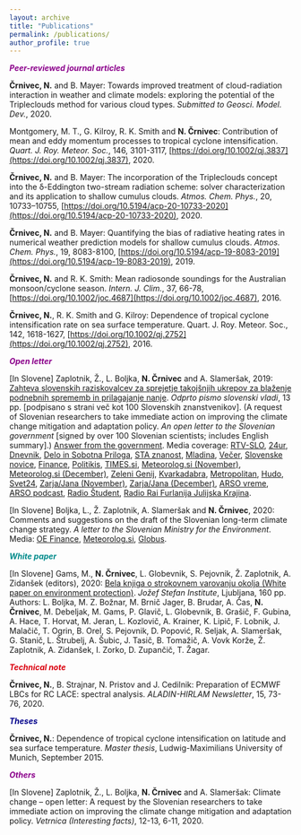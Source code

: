 ```yaml
---
layout: archive
title: "Publications"
permalink: /publications/
author_profile: true
---
```


<font color="DarkMagenta"><b><i>Peer-reviewed journal articles</i></b></font>

**Črnivec, N.** and B. Mayer: Towards improved treatment of cloud-radiation interaction in weather and climate models: exploring the potential of the Tripleclouds method for various cloud types. _Submitted to Geosci. Model. Dev._, 2020. 

Montgomery, M. T., G. Kilroy, R. K. Smith and **N. Črnivec**: Contribution of mean and eddy momentum processes to tropical cyclone intensification. _Quart. J. Roy. Meteor. Soc._, 146, 3101-3117, [https://doi.org/10.1002/qj.3837](https://doi.org/10.1002/qj.3837), 2020.

**Črnivec, N.** and B. Mayer: The incorporation of the Tripleclouds concept into the δ-Eddington two-stream radiation scheme: solver characterization and its application to shallow cumulus clouds. _Atmos. Chem. Phys._, 20, 10733–10755, [https://doi.org/10.5194/acp-20-10733-2020](https://doi.org/10.5194/acp-20-10733-2020), 2020. 

**Črnivec, N.** and B. Mayer: Quantifying the bias of radiative heating rates in numerical weather prediction models for shallow cumulus clouds. _Atmos. Chem. Phys._, 19, 8083-8100, [https://doi.org/10.5194/acp-19-8083-2019](https://doi.org/10.5194/acp-19-8083-2019), 2019. 

**Črnivec, N.** and R. K. Smith: Mean radiosonde soundings for the Australian monsoon/cyclone season. _Intern. J. Clim._, 37, 66-78, [https://doi.org/10.1002/joc.4687](https://doi.org/10.1002/joc.4687), 2016.

**Črnivec, N.**, R. K. Smith and G. Kilroy: Dependence of tropical cyclone intensification rate on sea surface temperature. Quart. J. Roy. Meteor. Soc., 142, 1618-1627, [https://doi.org/10.1002/qj.2752](https://doi.org/10.1002/qj.2752), 2016.

<font color="DarkMagenta"><b><i>Open letter</i></b></font>

[In Slovene] Zaplotnik, Ž., L. Boljka, **N. Črnivec** and A. Slameršak, 2019: [Zahteva slovenskih raziskovalcev za sprejetje takojšnjih ukrepov za blaženje podnebnih sprememb in prilagajanje nanje](https://www.researchgate.net/publication/337167123_Zahteva_slovenskih_raziskovalcev_za_sprejetje_takojsnjih_ukrepov_za_blazenje_podnebnih_sprememb_in_prilagajanje_nanje_Odprto_pismo_slovenski_vladi_13_pp_podpisano_s_strani_vec_kot_100_Slovenskih_znans). <em>Odprto pismo slovenski vladi</em>, 13 pp. [podpisano s strani več kot 100 Slovenskih znanstvenikov]. (A request of Slovenian researchers to take immediate action on improving the climate change mitigation and adaptation policy. <em>An open letter to the Slovenian government</em> [signed by over 100 Slovenian scientists; includes English summary].) <a href="http://ninacrnivec.github.io/files/00206BBAC913191209121909.pdf">Answer from the government</a>. Media coverage:
[RTV-SLO](https://www.rtvslo.si/okolje/novice/znanstveniki-slovenija-ne-kaze-pripravljenosti-da-bi-se-na-podnebne-spremembe-odlocno-odzvala/504612?fbclid=IwAR2Px1cLtDykMJxNszkG6MI1QDOM2LneGWqK70LchAvEST9RBr_VWVjM-7Y),
[24ur](https://www.24ur.com/novice/slovenija/razocarani-slovenski-znanstveniki-politiki-se-ne-zavedajo-resnosti-problema.html),
[Dnevnik](https://www.dnevnik.si/1042913601/slovenija/slovenski-raziskovalci-pozivajo-k-odlocnemu-ukrepanju-za-blazenje-podnebnih-sprememb),
[Delo in Sobotna Priloga](https://www.delo.si/novice/okolje/slovenski-raziskovalci-pozivajo-politiko-sprejmite-bolj-ambiciozen-podnebni-nacrt-247970.html),
[STA znanost](http://znanost.sta.si/2696264/slovenski-raziskovalci-pozivajo-k-odlocnemu-ukrepanju-za-blazenje-podnebnih-sprememb),
[Mladina](https://www.mladina.si/194097/slovenski-znanstveniki-o-podnebnih-spremembah-nasa-moralna-in-eticna-dolznost-je-pozvati-k-ukr/),
[Večer](https://www.vecer.com/znanstveniki-pozivajo-vlado-drzavni-zbor-in-drzavni-svet-ukrepajte-10089051),
[Slovenske novice](https://www.slovenskenovice.si/novice/slovenija/clanek/groznje-pahorju-in-sarcu-pred-slovenijo-katastrofalne-spremembe-247919),
[Finance](https://oe.finance.si/8954794),
[Politikis](http://www.politikis.si/2019/11/slovenski-raziskovalci-pozivajo-k-odlocnemu-ukrepanju-za-blazenje-podnebnih-sprememb/),
[TIMES.si](http://www.times.si/slovenija/slovenski-raziskovalci-vlada-naj-vkljuci-podnebno-problematiko-v-obvezen-solski-program--8eab3057b4f399f34eedc14a0423913804034be6.html),
[Meteorolog.si (November)](http://meteorolog.si/index.php/2019/11/11/podnebne-spremembe-odprto-pismo/),
[Meteorolog.si (December)](http://meteorolog.si/index.php/2019/12/13/odzivi-na-zahtevo-slovenskih-raziskovalcev-za-sprejetje-takojsnjih-ukrepov-za-blazenje-podnebnih-sprememb-in-prilagajanje-nanje/),
[Zeleni Genij](https://zelenigenij.24ur.com/odprto-pismo-podnebne-spremembe-ogrozajo-zivljenja-vec-kot-milijarde-ljudi.html),
[Kvarkadabra](https://www.scribd.com/document/434444707/Zahteva-slovenskih-znanstvenikov-za-sprejetje-takoj%C5%A1njih-ukrepov-za-bla%C5%BEenje-podnebnih-sprememb-in-prilagajanje-nanje?fbclid=IwAR07Noqc0WUfEeGxoe44hf0LuPNbSMlc3NKxCK9OCj7hNXaymeyW7ozgUGg),
[Metropolitan](https://www.metropolitan.si/aktualno/120-slovenskih-strokovnjakov-za-odlocno-ukrepanje-pri-blazenju-podnebnih-sprememb/),
[Hudo](https://hudo.com/si/2019/11/11/zaskrbljeni-slovenski-raziskovalci-drzavo-pozivajo-k-sprejetju-takojsnjih-ukrepov-za-blazenje-podnebnih-sprememb-prilagajanju-nanje/),
[Svet24](https://novice.svet24.si/clanek/novice/svet/5df8e1f62d92a/slovenija-ne-kaze-pripravljenosti-da-bi-se-na-groznjo-podnebnih-sprememb-odzvala-z-odlocnimi-ukrepi),
[Zarja/Jana (November)](https://revijazarja.si/clanek/ljudje/5dd2bb059e1b5/smo-pozabili-ljudje-umirajo),
[Zarja/Jana (December)](https://revijazarja.si/clanek/zgodbe/5dee3441f3ac2/smo-v-usodnem-casu-za-clovestvo),
[ARSO vreme](https://twitter.com/meteoSI/status/1202140528831320064),
[ARSO podcast](https://meteo.arso.gov.si/uploads/probase/www/fproduct/media/sl/podcast/podcast_20191204_ep027.mp3),
[Radio Študent](https://radiostudent.si/znanost/zr-intervju/kako-bomo-bla%C5%BEili-podnebne-spremembe),
[Radio Rai Furlanija Julijska Krajina](http://www.rai.it/dl/portali/site/articolo/ContentItem-99a019aa-ca1e-4865-b5e0-bc047ac1bab4.html).

[In Slovene] Boljka, L., Ž. Zaplotnik, A. Slameršak and **N. Črnivec**, 2020: Comments and suggestions on the draft of the Slovenian long-term climate change strategy. _A letter to the Slovenian Ministry for the Environment_. Media: [OE Finance](https://oe.finance.si/8966414/(prejeli-smo)-Predlog-raziskovalcev-za-spremembe-osnutka-podnebne-strategije?cctest&), [Meteorolog.si](http://meteorolog.si/index.php/2020/10/01/opozorilo-na-premajhno-ambicioznost-osnutka-dolgorocne-podnebne-strategije-slovenije/), [Globus](https://4d.rtvslo.si/arhiv/globus/174722022).

<font color="DarkCyan"><b><i>White paper</i></b></font>

[In Slovene] Gams, M., **N. Črnivec**, L. Globevnik, S. Pejovnik, Ž. Zaplotnik, A. Zidanšek (editors), 2020: [Bela knjiga o strokovnem varovanju okolja (White paper on environment protection)](http://library.ijs.si/Stacks/Literature/Bela%20knjiga%20znanost%20o%20okolju%202020.pdf). _Jožef Stefan Institute_, Ljubljana, 160 pp. Authors: L. Boljka, M. Z. Božnar, M. Brnič Jager, B. Brudar, A. Čas, **N. Črnivec**, M. Debeljak, M. Gams, P. Glavič, L. Globevnik, B. Grašič, F. Gubina, A. Hace, T. Horvat, M. Jeran, L. Kozlovič, A. Krainer, K. Lipič, F. Lobnik, J. Malačič, T. Ogrin, B. Orel, S. Pejovnik, D. Popović, R. Seljak, A. Slameršak, G. Stanič, L. Štrubelj, A. Šubic, J. Tasič, B. Tomažič, A. Vovk Korže, Ž. Zaplotnik, A. Zidanšek, I. Zorko, D. Zupančič, T. Žagar.

<font color="DarkPurple"><b><i>Technical note</i></b></font>

**Črnivec, N.**, B. Strajnar, N. Pristov and J. Cedilnik: Preparation of ECMWF LBCs for RC LACE: spectral analysis. _ALADIN-HIRLAM Newsletter_, 15, 73-76, 2020.

<font color="DarkBlue"><b><i>Theses</i></b></font>

**Črnivec, N.**: Dependence of tropical cyclone intensification on latitude and sea surface temperature. _Master thesis_, Ludwig-Maximilians University of Munich, September 2015.

<font color="DarkMagenta"><b><i>Others</i></b></font>

[In Slovene] Zaplotnik, Ž., L. Boljka, **N. Črnivec** and A. Slameršak: Climate change – open letter: A request by the Slovenian researchers to take immediate action on improving the climate change mitigation and adaptation policy. _Vetrnica (Interesting facts)_, 12-13, 6-11, 2020.


